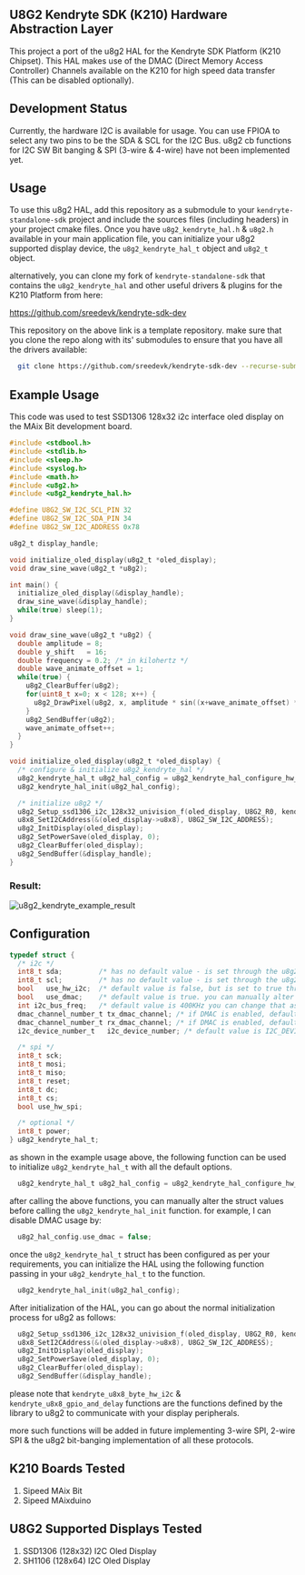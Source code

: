 ## U8G2 Kendryte SDK (K210) Hardware Abstraction Layer

This project a port of the u8g2 HAL for the Kendryte SDK Platform (K210 Chipset). This HAL makes use of the DMAC (Direct Memory Access Controller) Channels available on the K210 for high speed data transfer (This can be disabled optionally). 


## Development Status
Currently, the hardware I2C is available for usage. You can use FPIOA to select any two pins to be the SDA & SCL for the I2C Bus.
u8g2 cb functions for I2C SW Bit banging & SPI (3-wire & 4-wire) have not been implemented yet.

## Usage

To use this u8g2 HAL, add this repository as a submodule to your `kendryte-standalone-sdk` project and include the sources files (including headers) in your project cmake files.
Once you have `u8g2_kendryte_hal.h` & `u8g2.h` available in your main application file, you can initialize your u8g2 supported display device, the `u8g2_kendryte_hal_t` object and `u8g2_t` object.

alternatively, you can clone my fork of `kendryte-standalone-sdk` that contains the `u8g2_kendryte_hal` and other useful drivers & plugins for the K210 Platform from here:

https://github.com/sreedevk/kendryte-sdk-dev

This repository on the above link is a template repository.
make sure that you clone the repo along with its' submodules to ensure that you have all the drivers available:

```bash
  git clone https://github.com/sreedevk/kendryte-sdk-dev --recurse-submodules
```

## Example Usage

This code was used to test SSD1306 128x32 i2c interface oled display on the MAix Bit development board.

```c
#include <stdbool.h>
#include <stdlib.h>
#include <sleep.h>
#include <syslog.h>
#include <math.h>
#include <u8g2.h>
#include <u8g2_kendryte_hal.h>

#define U8G2_SW_I2C_SCL_PIN 32
#define U8G2_SW_I2C_SDA_PIN 34
#define U8G2_SW_I2C_ADDRESS 0x78

u8g2_t display_handle;

void initialize_oled_display(u8g2_t *oled_display);
void draw_sine_wave(u8g2_t *u8g2);

int main() {
  initialize_oled_display(&display_handle);
  draw_sine_wave(&display_handle);
  while(true) sleep(1);
}

void draw_sine_wave(u8g2_t *u8g2) {
  double amplitude = 8;
  double y_shift   = 16;
  double frequency = 0.2; /* in kilohertz */
  double wave_animate_offset = 1;
  while(true) {
    u8g2_ClearBuffer(u8g2);
    for(uint8_t x=0; x < 128; x++) {
      u8g2_DrawPixel(u8g2, x, amplitude * sin((x+wave_animate_offset) * frequency) + y_shift);
    }
    u8g2_SendBuffer(u8g2);
    wave_animate_offset++;
  }
}

void initialize_oled_display(u8g2_t *oled_display) {
  /* configure & initialize u8g2_kendryte_hal */
  u8g2_kendryte_hal_t u8g2_hal_config = u8g2_kendryte_hal_configure_hw_i2c(U8G2_SW_I2C_SDA_PIN, U8G2_SW_I2C_SCL_PIN);
  u8g2_kendryte_hal_init(u8g2_hal_config);

  /* initialize u8g2 */
  u8g2_Setup_ssd1306_i2c_128x32_univision_f(oled_display, U8G2_R0, kendryte_u8x8_byte_hw_i2c, kendryte_u8x8_gpio_and_delay);
  u8x8_SetI2CAddress(&(oled_display->u8x8), U8G2_SW_I2C_ADDRESS);
  u8g2_InitDisplay(oled_display);
  u8g2_SetPowerSave(oled_display, 0);
  u8g2_ClearBuffer(oled_display);
  u8g2_SendBuffer(&display_handle);
}
```

### Result:
![u8g2_kendryte_example_result](https://media.giphy.com/media/y8ljSQdLt1VP0hu5l4/giphy.gif)


## Configuration

```c
typedef struct {
  /* i2c */
  int8_t sda;         /* has no default value - is set through the u8g2_kendryte_hal_configure_hw_i2c function */
  int8_t scl;         /* has no default value - is set through the u8g2_kendryte_hal_configure_hw_i2c function */
  bool   use_hw_i2c;  /* default value is false, but is set to true through u8g2_kendryte_hal_configure_hw_i2c */
  bool   use_dmac;    /* default value is true. you can manually alter this if you do not wish to use the DMAC channels for data transactions */
  int i2c_bus_freq;   /* default value is 400KHz you can change that as per your requirements */
  dmac_channel_number_t tx_dmac_channel; /* if DMAC is enabled, default value is DMAC_CHANNEL0 */
  dmac_channel_number_t rx_dmac_channel; /* if DMAC is enabled, default value is DMAC_CHANNEL1 */
  i2c_device_number_t   i2c_device_number; /* default value is I2C_DEVICE_0 */

  /* spi */
  int8_t sck;
  int8_t mosi;
  int8_t miso;
  int8_t reset;
  int8_t dc;
  int8_t cs;
  bool use_hw_spi;

  /* optional */
  int8_t power;
} u8g2_kendryte_hal_t;
```

as shown in the example usage above, the following function can be used to initialize `u8g2_kendryte_hal_t` with all the default options.
```c
  u8g2_kendryte_hal_t u8g2_hal_config = u8g2_kendryte_hal_configure_hw_i2c(U8G2_SW_I2C_SDA_PIN, U8G2_SW_I2C_SCL_PIN);
```

after calling the above functions, you can manually alter the struct values before calling the `u8g2_kendryte_hal_init` function. for example, I can disable DMAC usage by:

```c
  u8g2_hal_config.use_dmac = false;
```

once the `u8g2_kendryte_hal_t` struct has been configured as per your requirements, you can initialize the HAL using the following function passing in your `u8g2_kendryte_hal_t` to the function.

```c
  u8g2_kendryte_hal_init(u8g2_hal_config);
```

After initialization of the HAL, you can go about the normal initialization process for u8g2 as follows:

```c
  u8g2_Setup_ssd1306_i2c_128x32_univision_f(oled_display, U8G2_R0, kendryte_u8x8_byte_hw_i2c, kendryte_u8x8_gpio_and_delay);
  u8x8_SetI2CAddress(&(oled_display->u8x8), U8G2_SW_I2C_ADDRESS);
  u8g2_InitDisplay(oled_display);
  u8g2_SetPowerSave(oled_display, 0);
  u8g2_ClearBuffer(oled_display);
  u8g2_SendBuffer(&display_handle);
```

please note that `kendryte_u8x8_byte_hw_i2c` & `kendryte_u8x8_gpio_and_delay` functions are the functions defined by the library to u8g2 to communicate
with your display peripherals.

more such functions will be added in future implementing 3-wire SPI, 2-wire SPI & the u8g2 bit-banging implementation of all these protocols.


## K210 Boards Tested
1. Sipeed MAix Bit
2. Sipeed MAixduino

## U8G2 Supported Displays Tested
1. SSD1306 (128x32) I2C Oled Display
2. SH1106  (128x64) I2C Oled Display

